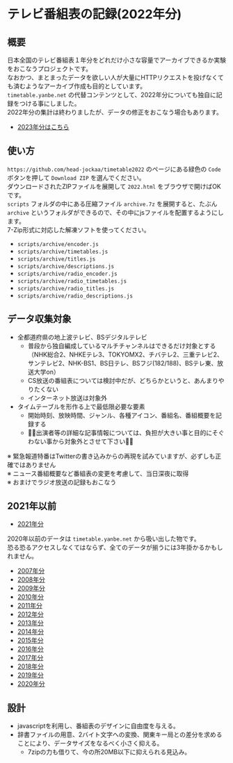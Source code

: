 テレビ番組表の記録(2022年分)
==

概要
--

日本全国のテレビ番組表１年分をどれだけ小さな容量でアーカイブできるか実験をおこなうプロジェクトです。  
なおかつ、まとまったデータを欲しい人が大量にHTTPリクエストを投げなくても済むようなアーカイブ作成も目的としています。  
`timetable.yanbe.net` の代替コンテンツとして、2022年分についても独自に記録をつける事にしました。    
2022年分の集計は終わりましたが、データの修正をおこなう場合もあります。

* [2023年分はこちら](https://github.com/head-jockaa/timetable2023)

使い方
--

`https://github.com/head-jockaa/timetable2022` のページにある緑色の `Code` ボタンを押して `Download ZIP` を選んでください。  
ダウンロードされたZIPファイルを展開して `2022.html` をブラウザで開けばOKです。  
`scripts` フォルダの中にある圧縮ファイル `archive.7z` を展開すると、たぶん `archive` というフォルダができるので、その中にjsファイルを配置するようにします。  
7-Zip形式に対応した解凍ソフトを使ってください。

* `scripts/archive/encoder.js`
* `scripts/archive/timetables.js`
* `scripts/archive/titles.js`
* `scripts/archive/descriptions.js`
* `scripts/archive/radio_encoder.js`
* `scripts/archive/radio_timetables.js`
* `scripts/archive/radio_titles.js`
* `scripts/archive/radio_descriptions.js`

データ収集対象
--

* 全都道府県の地上波テレビ、BSデジタルテレビ
  * 普段から独自編成しているマルチチャンネルはできるだけ対象とする（NHK総合2、NHKEテレ3、TOKYOMX2、チバテレ2、三重テレビ2、サンテレビ2、NHK-BS1、BS日テレ、BSフジ(182/188)、BSテレ東、放送大学on）
  * CS放送の番組表については検討中だが、どちらかというと、あんまりやりたくない
  * インターネット放送は対象外
* タイムテーブルを形作る上で最低限必要な要素
  * 開始時刻、放映時間、ジャンル、各種アイコン、番組名、番組概要を記録する
  * 🙇‍♀️出演者等の詳細な記事情報については、負担が大きい事と目的にそぐわない事から対象外とさせて下さい🙇‍♂️

※ 緊急報道特番はTwitterの書き込みからの再現を試みていますが、必ずしも正確ではありません  
※ ニュース番組概要など番組表の変更を考慮して、当日深夜に取得  
※ おまけでラジオ放送の記録もおこなう

2021年以前
--

* [2021年分](https://github.com/head-jockaa/timetable2021)

2020年以前のデータは `timetable.yanbe.net` から吸い出した物です。  
恐る恐るアクセスしなくてはならず、全てのデータが揃うには3年掛かるかもしれません。

* [2007年分](https://github.com/head-jockaa/timetable2007)
* [2008年分](https://github.com/head-jockaa/timetable2008)
* [2009年分](https://github.com/head-jockaa/timetable2009)
* [2010年分](https://github.com/head-jockaa/timetable2010)
* [2011年分](https://github.com/head-jockaa/timetable2011)
* [2012年分](https://github.com/head-jockaa/timetable2012)
* [2013年分](https://github.com/head-jockaa/timetable2013)
* [2014年分](https://github.com/head-jockaa/timetable2014)
* [2015年分](https://github.com/head-jockaa/timetable2015)
* [2016年分](https://github.com/head-jockaa/timetable2016)
* [2017年分](https://github.com/head-jockaa/timetable2017)
* [2018年分](https://github.com/head-jockaa/timetable2018)
* [2019年分](https://github.com/head-jockaa/timetable2019)
* [2020年分](https://github.com/head-jockaa/timetable2020)

設計
--

* javascriptを利用し、番組表のデザインに自由度を与える。
* 辞書ファイルの用意、2バイト文字への変換、関東キー局との差分を求めることにより、データサイズをなるべく小さく抑える。 
  * 7zipの力も借りて、今の所20MB以下に抑えられる見込み。
